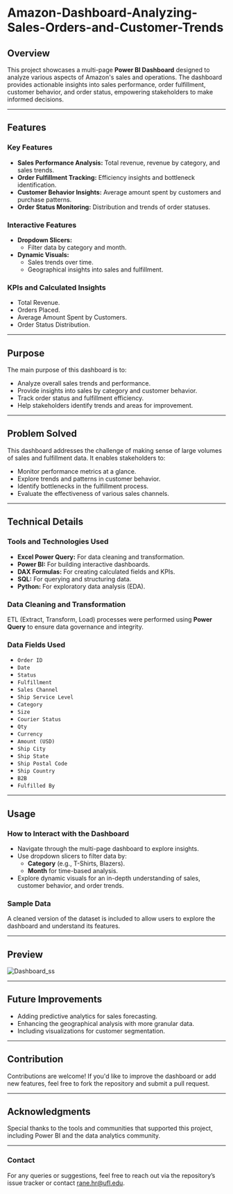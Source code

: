 # Amazon-Dashboard-Analyzing-Sales-Orders-and-Customer-Trends


## Overview
This project showcases a multi-page **Power BI Dashboard** designed to analyze various aspects of Amazon's sales and operations. The dashboard provides actionable insights into sales performance, order fulfillment, customer behavior, and order status, empowering stakeholders to make informed decisions.

---

## Features

### Key Features
- **Sales Performance Analysis:** Total revenue, revenue by category, and sales trends.
- **Order Fulfillment Tracking:** Efficiency insights and bottleneck identification.
- **Customer Behavior Insights:** Average amount spent by customers and purchase patterns.
- **Order Status Monitoring:** Distribution and trends of order statuses.

### Interactive Features
- **Dropdown Slicers:**
  - Filter data by category and month.
- **Dynamic Visuals:**
  - Sales trends over time.
  - Geographical insights into sales and fulfillment.

### KPIs and Calculated Insights
- Total Revenue.
- Orders Placed.
- Average Amount Spent by Customers.
- Order Status Distribution.

---

## Purpose
The main purpose of this dashboard is to:
- Analyze overall sales trends and performance.
- Provide insights into sales by category and customer behavior.
- Track order status and fulfillment efficiency.
- Help stakeholders identify trends and areas for improvement.

---

## Problem Solved
This dashboard addresses the challenge of making sense of large volumes of sales and fulfillment data. It enables stakeholders to:
- Monitor performance metrics at a glance.
- Explore trends and patterns in customer behavior.
- Identify bottlenecks in the fulfillment process.
- Evaluate the effectiveness of various sales channels.

---

## Technical Details

### Tools and Technologies Used
- **Excel Power Query:** For data cleaning and transformation.
- **Power BI:** For building interactive dashboards.
- **DAX Formulas:** For creating calculated fields and KPIs.
- **SQL:** For querying and structuring data.
- **Python:** For exploratory data analysis (EDA).

### Data Cleaning and Transformation
ETL (Extract, Transform, Load) processes were performed using **Power Query** to ensure data governance and integrity.

### Data Fields Used
- `Order ID`
- `Date`
- `Status`
- `Fulfillment`
- `Sales Channel`
- `Ship Service Level`
- `Category`
- `Size`
- `Courier Status`
- `Qty`
- `Currency`
- `Amount (USD)`
- `Ship City`
- `Ship State`
- `Ship Postal Code`
- `Ship Country`
- `B2B`
- `Fulfilled By`

---

## Usage

### How to Interact with the Dashboard
- Navigate through the multi-page dashboard to explore insights.
- Use dropdown slicers to filter data by:
  - **Category** (e.g., T-Shirts, Blazers).
  - **Month** for time-based analysis.
- Explore dynamic visuals for an in-depth understanding of sales, customer behavior, and order trends.

### Sample Data
A cleaned version of the dataset is included to allow users to explore the dashboard and understand its features.

---

## Preview
![Dashboard_ss]([https://github.com/user-attachments/assets/77cfa0f2-b408-41ef-8a9b-14d078ebe83e](https://github.com/hrutvikk/Amazon-Dashboard-Analyzing-Sales-Orders-and-Customer-Trends/blob/main/Amazon/Releted%20Files/SS%20CustomerBehavior.png))

---

## Future Improvements
- Adding predictive analytics for sales forecasting.
- Enhancing the geographical analysis with more granular data.
- Including visualizations for customer segmentation.

---

## Contribution
Contributions are welcome! If you'd like to improve the dashboard or add new features, feel free to fork the repository and submit a pull request.

---

## Acknowledgments
Special thanks to the tools and communities that supported this project, including Power BI and the data analytics community.

---

### Contact
For any queries or suggestions, feel free to reach out via the repository’s issue tracker or contact rane.hr@ufl.edu.
